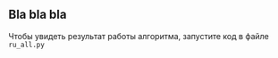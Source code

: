 <html>

<h2>Bla bla bla</h2>

Чтобы увидеть результат работы алгоритма, запустите код в файле `ru_all.py`


